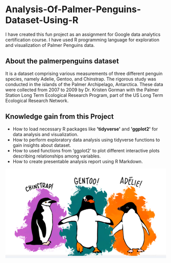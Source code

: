 # Analysis-Of-Palmer-Penguins-Dataset-Using-R

I have created this fun project as an assignment for Google data analytics certification course. I have used R programming language for exploration and visualization of Palmer Penguins data. 

## About the palmerpenguins dataset

It is a dataset comprising various measurements of three different penguin species, namely Adelie,
Gentoo, and Chinstrap. The rigorous study was conducted in the islands of the Palmer Archipelago,
Antarctica. These data were collected from 2007 to 2009 by Dr. Kristen Gorman with the Palmer
Station Long Term Ecological Research Program, part of the US Long Term Ecological Research
Network.

## Knowledge gain from this Project

- How to load necessary R packages like **'tidyverse'** and **'ggplot2'** for data analysis and visualization.
- How to perform exploratory data analysis using tidyverse functions to gain insights about dataset.
- How to used functions from ‘ggplot2’ to plot different interactive plots describing relationships among
variables.
- How to create presentable analysis report using R Markdown.

![image](https://github.com/Sid-TheAnalyst/Analysis-Of-Palmer-Penguins-Dataset-Using-R/blob/main/Palmer_Penguins_Analysis/PalmerPenguinsDataSetSnap.png)
